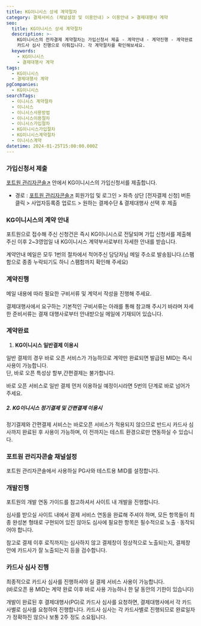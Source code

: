 ```yaml
---
title: KG이니시스 상세 계약절차
category: 결제서비스 (채널설정 및 이용안내) > 이용안내 > 결제대행사 계약
seo:
  title: KG이니시스 상세 계약절차
  description: >-
    KG이니시스의 전자결제 계약절차는 가입신청서 제출 - 계약안내 - 계약진행 - 계약완료 - 포트원 관리자콘솔 채널설정 - 개발진행 -
    카드사 심사 진행으로 이뤄집니다. 각 계약절차를 확인해보세요.
  keywords:
    - KG이니시스
    - 결제대행사 계약
tags:
  - KG이니시스
  - 결제대행사 계약
pgCompanies:
  - KG이니시스
searchTags:
  - 이니시스 계약절차
  - 이니시스
  - 이니시스사용방법
  - 이니시스이용절차
  - 이니시스가입절차
  - KG이니시스가입절차
  - KG이니시스계약절차
  - 이니시스계약
datetime: 2024-01-25T15:00:00.000Z
---
```


<Callout content="" title="KG이니시스와 계약을 맺으시기 위한 절차를 순서대로 알려드립니다." />

### **가입신청서 제출**

[포트원 관리자콘솔↗](https://admin.portone.io/) 안에서 KG이니시스의 가입신청서를 제출합니다.

- 경로 : [포트원 관리자콘솔↗](https://admin.portone.io/) 회원가입 및 로그인 > 좌측 상단 \[전자결제 신청] 버튼 클릭 > 사업자등록증 업로드 > 원하는 결제수단 & 결제대행사 선택 후 제출

<Callout icon="" title="전자결제 신청방법 보러가기 ↗" />





### **KG이니시스의 계약 안내**

포트원으로 접수해 주신 신청건은 즉시 KG이니시스로 전달되며 가입 신청서를 제출해 주신 이후 2\~3영업일 내 KG이니시스 계약부서로부터 자세한 안내를 받습니다.

계약안내 메일은 모두 1번의 절차에서 적어주신 담당자님 메일 주소로 발송됩니다.(스팸함으로 종종 누락되기도 하니 스팸함까지 확인해 주세요)

### **계약진행**

메일 내용에 따라 필요한 구비서류 및 계약서 작성을 진행해 주세요.

결제대행사에서 요구하는 기본적인 구비서류는 아래를 통해 참고해 주시기 바라며 자세한 준비서류는 결재 대행사로부터 안내받으실 메일에 기재되어 있습니다.

<Callout title="계약 구비서류 보러가기 ↗" icon="" />

### **계약완료**

1. **KG이니시스 일반결제 이용시**

일반 결제의 경우 바로 오픈 서비스가 가능하므로 계약만 완료되면 발급된 MID는 즉시 사용이 가능합니다.\
단, 바로 오픈 특성상 할부,간편결제는 불가합니다.

바로 오픈 서비스로 일반 결제 먼저 이용하실 예정이시라면 5번의 단계로 바로 넘어가 주세요.

##### **2. KG이니시스 정기결제 및 간편결제 이용시**

정기결제와 간편결제 서비스는 바로오픈 서비스가 적용되지 않으므로 반드시 카드사 심사까지 완료된 후 사용이 가능하며, 이 전까지는 테스트 환경으로만 연동하실 수 있습니다.

<Callout content="KG이니시스는 계약 완료 시 담당자님 메일로 **키파일**이라는 압축파일을 제공합니다.
압축된 상태 그대로 해당 파일을 포트원 고객지원팀(cs@portone.io)으로 보내주세요!
미전달 시 일부 결제/환불에 오류가 발생될 수 있으니 유의해주시기 바랍니다" title="키파일 전달은 필수 !" icon=" 💡 " />

### **포트원 관리자콘솔 채널설정**

포트원 관리자콘솔에서 사용하실 PG사와 테스트용 MID를 설정합니다.

<Callout icon="" title="KG이니시스 채널설정방법 보러가기 ↗" />

### **개발진행**

포트원의 개발 연동 가이드를 참고하셔서 사이트 내 개발을 진행합니다.

심사를 받으실 사이트 내에서 결제 서비스 연동을 완료해 주셔야 하며, 모든 항목들이 최종 완성본 형태로 구현되어 있진 않아도 심사에 필요한 항목은 필수적으로 노출 · 동작되어야 합니다.

참고로 결제 이후 로직까지는 심사하지 않고 결제창이 정상적으로 노출되는지, 결제창 안에 카드사가 잘 노출되는지 등을 검수합니다.

<Callout title="서비스 필수 구축요건 보러가기 ↗" icon="" />

### **카드사 심사 진행**

최종적으로 카드사 심사를 진행하셔야 실 결제 서비스 사용이 가능합니다.\
(바로오픈 용 MID는 계약 완료 이후 바로 사용 가능하나 한 달 동안의 기한이 있습니다)

개발이 완료된 후 결제대행사(PG)로 카드사 심사를 요청하면, 결제대행사에서 각 카드사별로 심사를 요청하여 진행합니다. 카드사 심사는 각 카드사별로 진행되므로 완료일자가 정확하진 않으나 보통 2주 정도 소요됩니다.
